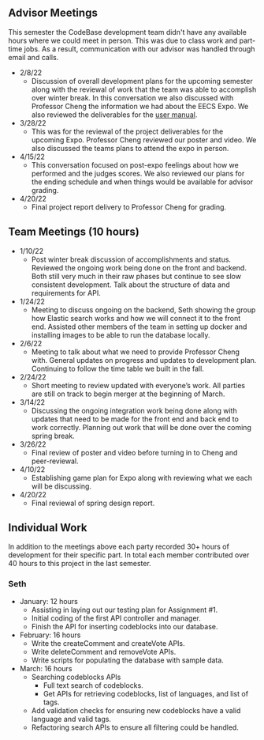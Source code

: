 ## Advisor Meetings

This semester the CodeBase development team didn't have any available hours where we could meet in person. This was due to class work and part-time jobs. As a result, communication with our advisor was handled through email and calls.

 - 2/8/22
    - Discussion of overall development plans for the upcoming semester along with the reviewal of work that the team was able to accomplish over winter break. In this conversation we also discussed with Professor Cheng the information we had about the EECS Expo. We also reviewed the deliverables for the [user manual](https://kisunah.github.io/senior-design/).
 - 3/28/22
    - This was for the reviewal of the project deliverables for the upcoming Expo. Professor Cheng reviewed our poster and video. We also discussed the teams plans to attend the expo in person.
 - 4/15/22 
    - This conversation focused on post-expo feelings about how we performed and the judges scores. We also reviewed our plans for the ending schedule and when things would be available for advisor grading.
 - 4/20/22
    - Final project report delivery to Professor Cheng for grading.

## Team Meetings (10 hours)

   - 1/10/22
      - Post winter break discussion of accomplishments and status. Reviewed the ongoing work being done on the front and backend. Both still very much in their raw phases but continue to see slow consistent development. Talk about the structure of data and requirements for API.
   - 1/24/22
      - Meeting to discuss ongoing on the backend, Seth showing the group how Elastic search works and how we will connect it to the front end. Assisted other members of the team in setting up docker and installing images to be able to run the database locally.
   - 2/6/22
      - Meeting to talk about what we need to provide Professor Cheng with. General updates on progress and updates to development plan. Continuing to follow the time table we built in the fall.
   - 2/24/22
      - Short meeting to review updated with everyone’s work. All parties are still on track to begin merger at the beginning of March.
   - 3/14/22
      - Discussing the ongoing integration work being done along with updates that need to be made for the front end and back end to work correctly. Planning out work that will be done over the coming spring break.
   - 3/26/22
      - Final review of poster and video before turning in to Cheng and peer-reviewal.
   - 4/10/22
      - Establishing game plan for Expo along with reviewing what we each will be discussing.
   - 4/20/22
      - Final reviewal of spring design report.

## Individual Work

In addition to the meetings above each party recorded 30+ hours of development for their specific part. In total each member contributed over 40 hours to this project in the last semester.

### Seth
 - January: 12 hours
   - Assisting in laying out our testing plan for Assignment #1.
   - Initial coding of the first API controller and manager.
   - Finish the API for inserting codeblocks into our database.
- February: 16 hours
   - Write the createComment and createVote APIs.
   - Write deleteComment and removeVote APIs.
   - Write scripts for populating the database with sample data.
- March: 16 hours
   - Searching codeblocks APIs
      - Full text search of codeblocks.
      - Get APIs for retrieving codeblocks, list of languages, and list of tags.
   - Add validation checks for ensuring new codeblocks have a valid language and valid tags.
   - Refactoring search APIs to ensure all filtering could be handled.